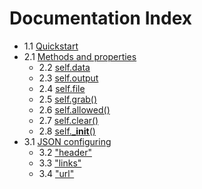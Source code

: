 # Documentation Index

* 1.1 [Quickstart](quickstart.md)
* 2.1 [Methods and properties](methods/index.md)
	* 2.2 [self.data](methods/data.md)
	* 2.3 [self.output](methods/output.md)
	* 2.4 [self.file](methods/file.md)
	* 2.5 [self.grab()](methods/grab.md)
	* 2.6 [self.allowed()](methods/allowed.md)
	* 2.7 [self.clear()](methods/clear.md)
	* 2.8 [self.___init__()](methods/init.md)
* 3.1 [JSON configuring](keys/index.md)
	* 3.2 ["header"](keys/header.md)
	* 3.3 ["links"](keys/links.md)
	* 3.4 ["url"](keys/url.md)